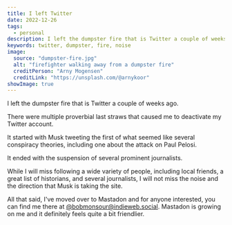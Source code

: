 ```yaml
---
title: I left Twitter
date: 2022-12-26
tags:
  - personal
description: I left the dumpster fire that is Twitter a couple of weeks ago.
keywords: twitter, dumpster, fire, noise
image:
  source: "dumpster-fire.jpg"
  alt: "firefighter walking away from a dumpster fire"
  creditPerson: "Arny Mogensen"
  creditLink: "https://unsplash.com/@arnykoor"
showImage: true
---
```


I left the dumpster fire that is Twitter a couple of weeks ago.

There were multiple proverbial last straws that caused me to deactivate my Twitter account.

It started with Musk tweeting the first of what seemed like several conspiracy theories, including one about the attack on Paul Pelosi.

It ended with the suspension of several prominent journalists.

While I will miss following a wide variety of people, including local friends, a great list of historians, and several journalists, I will not miss the noise and the direction that Musk is taking the site.

All that said, I've moved over to Mastadon and for anyone interested, you can find me there at [@bobmonsour@indieweb.social](https://indieweb.social/@bobmonsour). Mastadon is growing on me and it definitely feels quite a bit friendlier.
